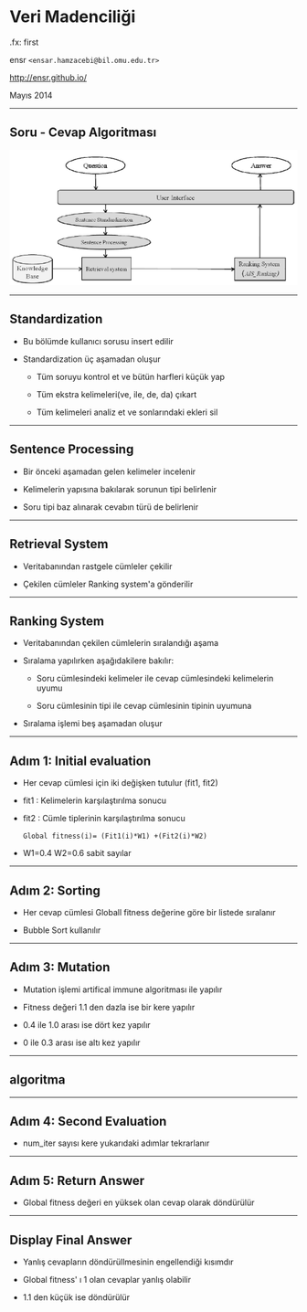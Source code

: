 #   Veri Madenciliği

.fx: first

ensr `<ensar.hamzacebi@bil.omu.edu.tr>`

http://ensr.github.io/

Mayıs 2014

---

##  Soru - Cevap Algoritması

![Soru Cevap Algoritması](media/ibm)

---

##  Standardization

-   Bu bölümde kullanıcı sorusu insert edilir

-   Standardization üç aşamadan oluşur

    *   Tüm soruyu kontrol et ve bütün harfleri küçük yap

    *   Tüm ekstra kelimeleri(ve, ile, de, da) çıkart

    *   Tüm kelimeleri analiz et ve sonlarındaki ekleri sil

---

##  Sentence Processing

-   Bir önceki aşamadan gelen kelimeler incelenir

-   Kelimelerin yapısına bakılarak sorunun tipi belirlenir

-   Soru tipi baz alınarak cevabın türü de belirlenir

---

##  Retrieval System

-   Veritabanından rastgele cümleler çekilir

-   Çekilen cümleler Ranking system'a gönderilir

---

##  Ranking System

-   Veritabanından çekilen cümlelerin sıralandığı aşama

-   Sıralama yapılırken aşağıdakilere bakılır:

    *   Soru cümlesindeki kelimeler ile cevap cümlesindeki kelimelerin uyumu

    *   Soru cümlesinin tipi ile cevap cümlesinin tipinin uyumuna

-   Sıralama işlemi beş aşamadan oluşur

---

##  Adım 1: Initial evaluation

-   Her cevap cümlesi için iki değişken tutulur (fit1, fit2)

-   fit1 : Kelimelerin karşılaştırılma sonucu

-   fit2 : Cümle tiplerinin karşılaştırılma sonucu

        Global fitness(i)= (Fit1(i)*W1) +(Fit2(i)*W2)

-   W1=0.4 W2=0.6 sabit sayılar

---

##  Adım 2: Sorting

-   Her cevap cümlesi Globall fitness değerine göre bir listede sıralanır

-   Bubble Sort kullanılır

---

##  Adım 3: Mutation

-   Mutation işlemi artifical immune algoritması ile yapılır

-   Fitness değeri 1.1 den dazla ise bir kere yapılır

-   0.4 ile 1.0 arası ise dört kez yapılır

-   0 ile 0.3 arası ise altı kez yapılır

---

##  algoritma

---

##  Adım 4: Second Evaluation

-   num_iter sayısı kere yukarıdaki adımlar tekrarlanır

---

##  Adım 5: Return Answer

-   Global fitness değeri en yüksek olan cevap olarak döndürülür

---

##  Display Final Answer

-   Yanlış cevapların döndürüllmesinin engellendiği kısımdır

-   Global fitness' ı 1 olan cevaplar yanlış olabilir

-   1.1 den küçük ise <NOT FOUND> döndürülür




